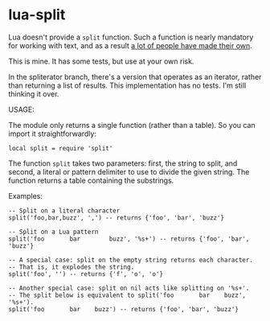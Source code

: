 # lua-split

Lua doesn't provide a `split` function. Such a function is nearly mandatory
for working with text, and as a result [a lot of people have made their
own][lua-wiki].

This is mine. It has some tests, but use at your own risk.

In the spliterator branch, there's a version that operates as an iterator,
rather than returning a list of results. This implementation has no tests.
I'm still thinking it over.

USAGE:

The module only returns a single function (rather than a table). So you can
import it straightforwardly:

    local split = require 'split'

The function `split` takes two parameters: first, the string to split, and
second, a literal or pattern delimiter to use to divide the given string.
The function returns a table containing the substrings.

Examples:

    -- Split on a literal character
    split('foo,bar,buzz', ',') -- returns {'foo', 'bar', 'buzz'}

    -- Split on a Lua pattern
    split('foo       bar		buzz', '%s+') -- returns {'foo', 'bar', 'buzz'}

    -- A special case: split on the empty string returns each character.
    -- That is, it explodes the string.
    split('foo', '') -- returns {'f', 'o', 'o'}

    -- Another special case: split on nil acts like splitting on '%s+'.
    -- The split below is equivalent to split('foo       bar	buzz', '%s+').
    split('foo       bar	buzz') -- returns {'foo', 'bar', 'buzz'}

[lua-wiki]: http://lua-users.org/wiki/SplitJoin
